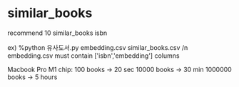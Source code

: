 # similar_books
recommend 10 similar_books isbn

ex) %python 유사도서.py embedding.csv similar_books.csv /n
embedding.csv must contain ['isbn','embedding'] columns

Macbook Pro M1 chip:
100 books -> 20 sec
10000 books -> 30 min
1000000 books -> 5 hours
